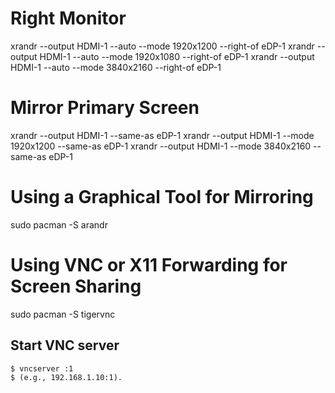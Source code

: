 # Right Monitor
xrandr --output HDMI-1 --auto --mode 1920x1200 --right-of eDP-1
xrandr --output HDMI-1 --auto --mode 1920x1080 --right-of eDP-1
xrandr --output HDMI-1 --auto --mode 3840x2160 --right-of eDP-1

# Mirror Primary Screen
xrandr --output HDMI-1 --same-as eDP-1
xrandr --output HDMI-1 --mode 1920x1200 --same-as eDP-1
xrandr --output HDMI-1 --mode 3840x2160 --same-as eDP-1

# Using a Graphical Tool for Mirroring
sudo pacman -S arandr

# Using VNC or X11 Forwarding for Screen Sharing
sudo pacman -S tigervnc
## Start VNC server
    $ vncserver :1
    $ (e.g., 192.168.1.10:1).
